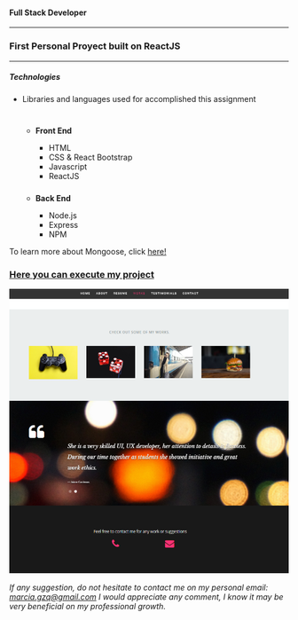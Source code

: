 #### Full Stack Developer 

- - -

### First Personal Proyect built on ReactJS

- - - - 


##### Technologies

*  Libraries and languages used for accomplished this assignment 

    #
    * __Front End__
        * HTML
        * CSS & React Bootstrap
        * Javascript
        * ReactJS

        ###
    * __Back End__
        * Node.js
        * Express
        * NPM



To learn more about Mongoose, click [here!](https://www.npmjs.com/package/mongoose)




### [Here you can execute my project](https://ucf-pr3.herokuapp.com/)

![pic](/public/images/portfolio/appScreenShot.png)

*If any suggestion, do not hesitate to contact me on my personal email: marcia.gzq@gmail.com
I would appreciate any comment, I know it may be very beneficial on my professional growth.*
